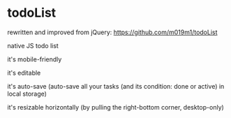 # todoList

rewritten and improved from jQuery: https://github.com/m019m1/todoList

native JS todo list

it's mobile-friendly

it's editable

it's auto-save (auto-save all your tasks (and its condition: done or active) in local storage)

it's resizable horizontally (by pulling the right-bottom corner, desktop-only)
